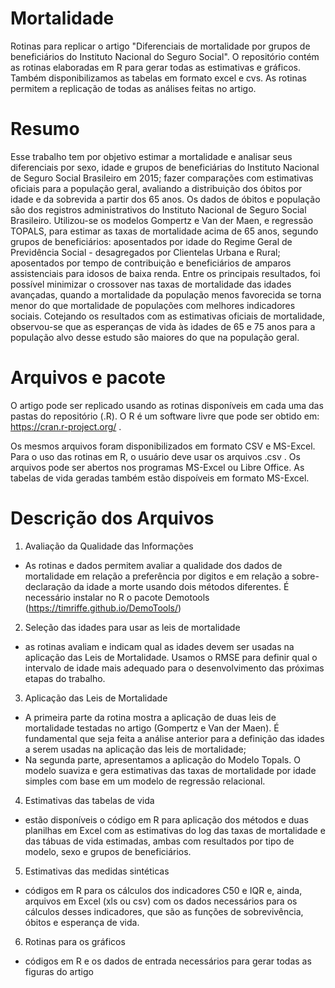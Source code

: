 # Mortalidade
Rotinas para replicar o artigo "Diferenciais de mortalidade por grupos de beneficiários do Instituto Nacional do Seguro Social". O repositório contém as rotinas elaboradas em R para gerar todas as estimativas e gráficos. Também disponibilizamos as tabelas em formato excel e cvs. As rotinas permitem a replicação de todas as análises feitas no artigo. 

# Resumo

Esse trabalho tem por objetivo estimar a mortalidade e analisar seus diferenciais por sexo, idade e grupos de beneficiárias do Instituto Nacional de Seguro Social Brasileiro em 2015; fazer comparações com estimativas oficiais para a população geral, avaliando a distribuição dos óbitos por idade e da sobrevida a partir dos 65 anos. Os dados de óbitos e população são dos registros administrativos do Instituto Nacional de Seguro Social Brasileiro. Utilizou-se os modelos Gompertz e Van der Maen, e regressão TOPALS, para estimar as taxas de mortalidade acima de 65 anos, segundo grupos de beneficiários: aposentados por idade do Regime Geral de Previdência Social - desagregados por Clientelas Urbana e Rural; aposentados por tempo de contribuição e beneficiários de amparos assistenciais para idosos de baixa renda. Entre os principais resultados, foi possível minimizar o crossover nas taxas de mortalidade das idades avançadas, quando a mortalidade da população menos favorecida se torna menor do que mortalidade de populações com melhores indicadores sociais. Cotejando os resultados com as estimativas oficiais de mortalidade, observou-se que as esperanças de vida às idades de 65 e 75 anos para a população alvo desse estudo são maiores do que na população geral. 

# Arquivos e pacote

O artigo pode ser replicado usando as rotinas disponíveis em cada uma das pastas do repositório (<nome do arquivo>.R). O R é um software livre que pode ser obtido em: https://cran.r-project.org/ .
  
Os mesmos arquivos foram disponibilizados em formato CSV e MS-Excel. Para o uso das rotinas em R, o usuário deve usar os arquivos <nome do arquivo>.csv . Os arquivos <nome do arquivo.xlsx> pode ser abertos nos programas MS-Excel ou Libre Office. As tabelas de vida geradas também estão dispoíveis em formato MS-Excel. 
 
  
# Descrição dos Arquivos

1. Avaliação da Qualidade das Informações
- As rotinas e dados permitem avaliar a qualidade dos dados de mortalidade em relação a preferência por digitos e em relação a sobre-declaração da idade a morte usando dois métodos diferentes. É necessário instalar no R o pacote Demotools (https://timriffe.github.io/DemoTools/)
  
2. Seleção das idades para usar as leis de mortalidade
- as rotinas avaliam e indicam qual as idades devem ser usadas na aplicação das Leis de Mortalidade. Usamos o RMSE para definir qual o intervalo de idade mais adequado para o desenvolvimento das próximas etapas do trabalho. 
  
3. Aplicação das Leis de Mortalidade
- A primeira parte da rotina mostra a aplicação de duas leis de mortalidade testadas no artigo (Gompertz e Van der Maen). É fundamental que seja feita a análise anterior para a definição das idades a serem usadas na aplicação das leis de mortalidade;
- Na segunda parte, apresentamos a aplicação do Modelo Topals. O modelo suaviza e gera estimativas das taxas de mortalidade por idade simples com base em um modelo de regressão relacional. 
  
4. Estimativas das tabelas de vida
- estão disponíveis o código em R para aplicação dos métodos e duas planilhas em Excel com as estimativas do log das taxas de mortalidade e das tábuas de vida estimadas, ambas com resultados por tipo de modelo, sexo e grupos de beneficiários.

5. Estimativas das medidas sintéticas
- códigos em R para os cálculos dos indicadores C50 e IQR e, ainda, arquivos em Excel (xls ou csv) com os dados necessários para os cálculos desses indicadores, que são as funções de sobrevivência, óbitos e esperança de vida.
  
6. Rotinas para os gráficos
- códigos em R e os dados de entrada necessários para gerar todas as figuras do artigo
